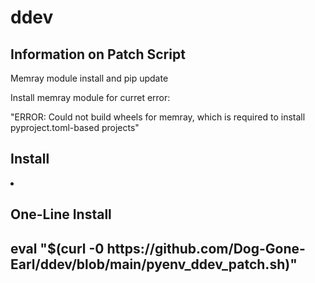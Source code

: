 # ddev
<h2>Information on Patch Script</h2>
Memray module install and pip update

Install memray module for curret error:

"ERROR: Could not build wheels for memray, which is required to install pyproject.toml-based projects"

<h2>Install</h2>

<li>
<h2>One-Line Install<h2>
eval "$(curl -0 https://github.com/Dog-Gone-Earl/ddev/blob/main/pyenv_ddev_patch.sh)"</li>
